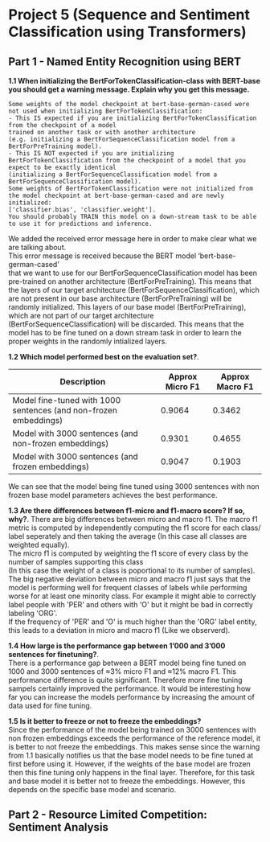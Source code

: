 # Project 5 (Sequence and Sentiment Classification using Transformers)

## Part 1 - Named Entity Recognition using BERT

**1.1 When initializing the BertForTokenClassification-class with BERT-base you should get a warning message. Explain why you get this message.**
```
Some weights of the model checkpoint at bert-base-german-cased were not used when initializing BertForTokenClassification:  
- This IS expected if you are initializing BertForTokenClassification from the checkpoint of a model  
trained on another task or with another architecture  
(e.g. initializing a BertForSequenceClassification model from a BertForPreTraining model).  
- This IS NOT expected if you are initializing BertForTokenClassification from the checkpoint of a model that you expect to be exactly identical   
(initializing a BertForSequenceClassification model from a BertForSequenceClassification model).  
Some weights of BertForTokenClassification were not initialized from the model checkpoint at bert-base-german-cased and are newly initialized:  
['classifier.bias', 'classifier.weight'].  
You should probably TRAIN this model on a down-stream task to be able to use it for predictions and inference.  
```

We added the received error message here in order to make clear what we are talking about.  
This error message is received because the BERT model ‘bert-base-german-cased’  
that we want to use for our BertForSequenceClassification model 
has been pre-trained on another architecture (BertForPreTraining). 
This means that the layers of our target architecture (BertForSequenceClassification), which are not present in our base
architecture (BertForPreTraining) will be randomly initialized.
This layers of our base model (BertForPreTraining), which are not part of our
target architecture (BertForSequenceClassification) will be discarded.
This means that the model has to be fine tuned on a down stream task in order to learn the proper weights in the randomly intialized layers.

**1.2 Which model performed best on the evaluation set?**. 

|Description|Approx Micro F1|Approx Macro F1| 
|---|---|---|
|Model fine-tuned with 1000 sentences (and non-frozen embeddings)|0.9064|0.3462|
|Model with 3000 sentences (and non-frozen embeddings)|0.9301|0.4655|
|Model with 3000 sentences (and frozen embeddings)|0.9047|0.1903|
We can see that the model being fine tuned using 3000 sentences with non frozen base model parameters achieves the best performance.

**1.3 Are there differences between f1-micro and f1-macro score? If so, why?**. 
There are big differences between micro and macro f1.
The macro f1 metric is computed by independently computing the f1 score for each class/ label seperately and then taking the average 
(In this case all classes are weighted equally).  
The micro f1 is computed by weighting the f1 score of every class by the number of samples supporting this class  
(In this case the weight of a class is poportional to its number of samples).
The big negative deviation between micro and macro f1 just says that the model is performing well
for frequent classes of labels while performing worse for at least one minority class.
For example it might able to correctly label people with 'PER' and others with 'O' but it might be bad in 
correctly labeling 'ORG'.  
If the frequency of 'PER' and 'O' is much higher than the 'ORG' label entity, this leads to
a deviation in micro and macro f1 (Like we observerd).  

**1.4 How large is the performance gap between 1’000 and 3’000 sentences for finetuning?**.    
There is a performance gap between a BERT model being fine tuned on 1000 and 3000 sentences 
of ≈3\% micro F1 and ≈12\% macro F1. This performance difference is quite significant.
Therefore more fine tuning sampels certainly improved the performance.
It would be interesting how far you can increase the models performance by increasing the
amount of data used for fine tuning.

**1.5 Is it better to freeze or not to freeze the embeddings?**  
Since the performance of the model being trained on 3000 sentences with non frozen embeddings exceeds
the performance of the reference model, it is better to not freeze the embeddings.
This makes sense since the warning from 1.1 basically notifies us that the base model needs to
be fine tuned at first before using it. However, if the weights of the base model are frozen
then this fine tuning only happens in the final layer.
Therefore, for this task and base model it is better not to freeze the embeddings.
However, this depends on the specific base model and scenario.

## Part 2 - Resource Limited Competition: Sentiment Analysis
